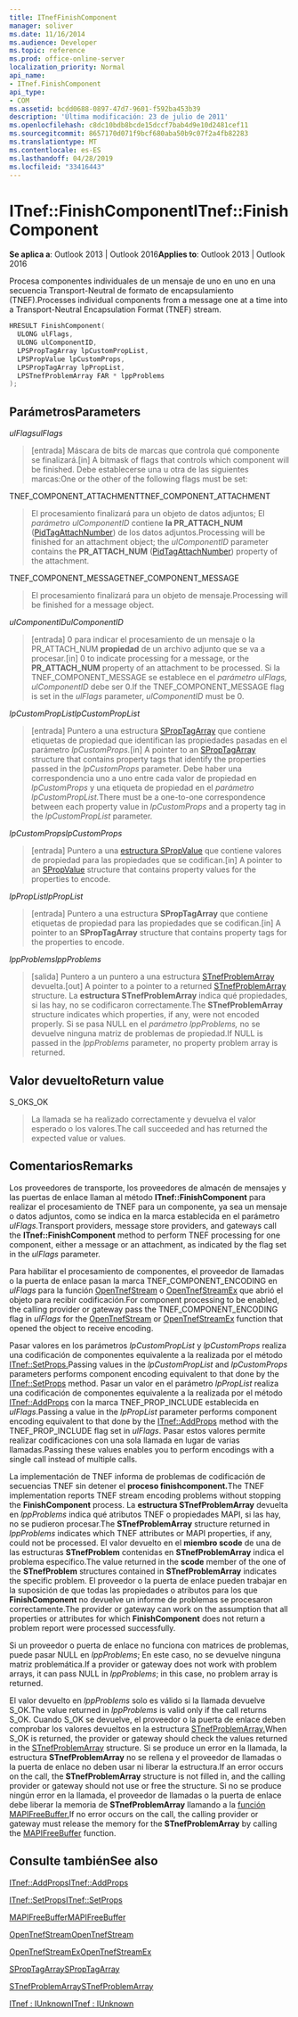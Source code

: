 ```yaml
---
title: ITnefFinishComponent
manager: soliver
ms.date: 11/16/2014
ms.audience: Developer
ms.topic: reference
ms.prod: office-online-server
localization_priority: Normal
api_name:
- ITnef.FinishComponent
api_type:
- COM
ms.assetid: bcdd0688-0897-47d7-9601-f592ba453b39
description: 'Última modificación: 23 de julio de 2011'
ms.openlocfilehash: c8dc10bdb8bcde15dccf7bab4d9e10d2481cef11
ms.sourcegitcommit: 8657170d071f9bcf680aba50b9c07f2a4fb82283
ms.translationtype: MT
ms.contentlocale: es-ES
ms.lasthandoff: 04/28/2019
ms.locfileid: "33416443"
---
```

# <a name="itneffinishcomponent"></a><span data-ttu-id="ac309-103">ITnef::FinishComponent</span><span class="sxs-lookup"><span data-stu-id="ac309-103">ITnef::FinishComponent</span></span>

  
  
<span data-ttu-id="ac309-104">**Se aplica a**: Outlook 2013 | Outlook 2016</span><span class="sxs-lookup"><span data-stu-id="ac309-104">**Applies to**: Outlook 2013 | Outlook 2016</span></span> 
  
<span data-ttu-id="ac309-105">Procesa componentes individuales de un mensaje de uno en uno en una secuencia Transport-Neutral de formato de encapsulamiento (TNEF).</span><span class="sxs-lookup"><span data-stu-id="ac309-105">Processes individual components from a message one at a time into a Transport-Neutral Encapsulation Format (TNEF) stream.</span></span>
  
```cpp
HRESULT FinishComponent(
  ULONG ulFlags,
  ULONG ulComponentID,
  LPSPropTagArray lpCustomPropList,
  LPSPropValue lpCustomProps,
  LPSPropTagArray lpPropList,
  LPSTnefProblemArray FAR * lppProblems
);
```

## <a name="parameters"></a><span data-ttu-id="ac309-106">Parámetros</span><span class="sxs-lookup"><span data-stu-id="ac309-106">Parameters</span></span>

 <span data-ttu-id="ac309-107">_ulFlags_</span><span class="sxs-lookup"><span data-stu-id="ac309-107">_ulFlags_</span></span>
  
> <span data-ttu-id="ac309-108">[entrada] Máscara de bits de marcas que controla qué componente se finalizará.</span><span class="sxs-lookup"><span data-stu-id="ac309-108">[in] A bitmask of flags that controls which component will be finished.</span></span> <span data-ttu-id="ac309-109">Debe establecerse una u otra de las siguientes marcas:</span><span class="sxs-lookup"><span data-stu-id="ac309-109">One or the other of the following flags must be set:</span></span>
    
<span data-ttu-id="ac309-110">TNEF_COMPONENT_ATTACHMENT</span><span class="sxs-lookup"><span data-stu-id="ac309-110">TNEF_COMPONENT_ATTACHMENT</span></span> 
  
> <span data-ttu-id="ac309-111">El procesamiento finalizará para un objeto de datos adjuntos; El  _parámetro ulComponentID_ contiene **la PR_ATTACH_NUM** ([PidTagAttachNumber](pidtagattachnumber-canonical-property.md)) de los datos adjuntos.</span><span class="sxs-lookup"><span data-stu-id="ac309-111">Processing will be finished for an attachment object; the  _ulComponentID_ parameter contains the **PR_ATTACH_NUM** ([PidTagAttachNumber](pidtagattachnumber-canonical-property.md)) property of the attachment.</span></span> 
    
<span data-ttu-id="ac309-112">TNEF_COMPONENT_MESSAGE</span><span class="sxs-lookup"><span data-stu-id="ac309-112">TNEF_COMPONENT_MESSAGE</span></span> 
  
> <span data-ttu-id="ac309-113">El procesamiento finalizará para un objeto de mensaje.</span><span class="sxs-lookup"><span data-stu-id="ac309-113">Processing will be finished for a message object.</span></span> 
    
 <span data-ttu-id="ac309-114">_ulComponentID_</span><span class="sxs-lookup"><span data-stu-id="ac309-114">_ulComponentID_</span></span>
  
> <span data-ttu-id="ac309-115">[entrada] 0 para indicar el procesamiento de un mensaje o la PR_ATTACH_NUM **propiedad** de un archivo adjunto que se va a procesar.</span><span class="sxs-lookup"><span data-stu-id="ac309-115">[in] 0 to indicate processing for a message, or the **PR_ATTACH_NUM** property of an attachment to be processed.</span></span> <span data-ttu-id="ac309-116">Si la TNEF_COMPONENT_MESSAGE se establece en el  _parámetro ulFlags,_  _ulComponentID_ debe ser 0.</span><span class="sxs-lookup"><span data-stu-id="ac309-116">If the TNEF_COMPONENT_MESSAGE flag is set in the  _ulFlags_ parameter,  _ulComponentID_ must be 0.</span></span> 
    
 <span data-ttu-id="ac309-117">_lpCustomPropList_</span><span class="sxs-lookup"><span data-stu-id="ac309-117">_lpCustomPropList_</span></span>
  
> <span data-ttu-id="ac309-118">[entrada] Puntero a una estructura [SPropTagArray](sproptagarray.md) que contiene etiquetas de propiedad que identifican las propiedades pasadas en el parámetro _lpCustomProps._</span><span class="sxs-lookup"><span data-stu-id="ac309-118">[in] A pointer to an [SPropTagArray](sproptagarray.md) structure that contains property tags that identify the properties passed in the  _lpCustomProps_ parameter.</span></span> <span data-ttu-id="ac309-119">Debe haber una correspondencia uno a uno entre cada valor de propiedad en _lpCustomProps_ y una etiqueta de propiedad en el _parámetro lpCustomPropList._</span><span class="sxs-lookup"><span data-stu-id="ac309-119">There must be a one-to-one correspondence between each property value in  _lpCustomProps_ and a property tag in the  _lpCustomPropList_ parameter.</span></span> 
    
 <span data-ttu-id="ac309-120">_lpCustomProps_</span><span class="sxs-lookup"><span data-stu-id="ac309-120">_lpCustomProps_</span></span>
  
> <span data-ttu-id="ac309-121">[entrada] Puntero a una [estructura SPropValue](spropvalue.md) que contiene valores de propiedad para las propiedades que se codifican.</span><span class="sxs-lookup"><span data-stu-id="ac309-121">[in] A pointer to an [SPropValue](spropvalue.md) structure that contains property values for the properties to encode.</span></span> 
    
 <span data-ttu-id="ac309-122">_lpPropList_</span><span class="sxs-lookup"><span data-stu-id="ac309-122">_lpPropList_</span></span>
  
> <span data-ttu-id="ac309-123">[entrada] Puntero a una estructura **SPropTagArray** que contiene etiquetas de propiedad para las propiedades que se codifican.</span><span class="sxs-lookup"><span data-stu-id="ac309-123">[in] A pointer to an **SPropTagArray** structure that contains property tags for the properties to encode.</span></span> 
    
 <span data-ttu-id="ac309-124">_lppProblems_</span><span class="sxs-lookup"><span data-stu-id="ac309-124">_lppProblems_</span></span>
  
> <span data-ttu-id="ac309-125">[salida] Puntero a un puntero a una estructura [STnefProblemArray](stnefproblemarray.md) devuelta.</span><span class="sxs-lookup"><span data-stu-id="ac309-125">[out] A pointer to a pointer to a returned [STnefProblemArray](stnefproblemarray.md) structure.</span></span> <span data-ttu-id="ac309-126">La **estructura STnefProblemArray** indica qué propiedades, si las hay, no se codificaron correctamente.</span><span class="sxs-lookup"><span data-stu-id="ac309-126">The **STnefProblemArray** structure indicates which properties, if any, were not encoded properly.</span></span> <span data-ttu-id="ac309-127">Si se pasa NULL en el  _parámetro lppProblems,_ no se devuelve ninguna matriz de problemas de propiedad.</span><span class="sxs-lookup"><span data-stu-id="ac309-127">If NULL is passed in the  _lppProblems_ parameter, no property problem array is returned.</span></span> 
    
## <a name="return-value"></a><span data-ttu-id="ac309-128">Valor devuelto</span><span class="sxs-lookup"><span data-stu-id="ac309-128">Return value</span></span>

<span data-ttu-id="ac309-129">S_OK</span><span class="sxs-lookup"><span data-stu-id="ac309-129">S_OK</span></span> 
  
> <span data-ttu-id="ac309-130">La llamada se ha realizado correctamente y devuelva el valor esperado o los valores.</span><span class="sxs-lookup"><span data-stu-id="ac309-130">The call succeeded and has returned the expected value or values.</span></span>
    
## <a name="remarks"></a><span data-ttu-id="ac309-131">Comentarios</span><span class="sxs-lookup"><span data-stu-id="ac309-131">Remarks</span></span>

<span data-ttu-id="ac309-132">Los proveedores de transporte, los proveedores de almacén de mensajes y las puertas de enlace llaman al método **ITnef::FinishComponent** para realizar el procesamiento de TNEF para un componente, ya sea un mensaje o datos adjuntos, como se indica en la marca establecida en el parámetro _ulFlags._</span><span class="sxs-lookup"><span data-stu-id="ac309-132">Transport providers, message store providers, and gateways call the **ITnef::FinishComponent** method to perform TNEF processing for one component, either a message or an attachment, as indicated by the flag set in the  _ulFlags_ parameter.</span></span> 
  
<span data-ttu-id="ac309-133">Para habilitar el procesamiento de componentes, el proveedor de llamadas o la puerta de enlace pasan la marca TNEF_COMPONENT_ENCODING en  _ulFlags_ para la función [OpenTnefStream](opentnefstream.md) o [OpenTnefStreamEx](opentnefstreamex.md) que abrió el objeto para recibir codificación.</span><span class="sxs-lookup"><span data-stu-id="ac309-133">For component processing to be enabled, the calling provider or gateway pass the TNEF_COMPONENT_ENCODING flag in  _ulFlags_ for the [OpenTnefStream](opentnefstream.md) or [OpenTnefStreamEx](opentnefstreamex.md) function that opened the object to receive encoding.</span></span> 
  
<span data-ttu-id="ac309-134">Pasar valores en los parámetros _lpCustomPropList_ y _lpCustomProps_ realiza una codificación de componentes equivalente a la realizada por el método [ITnef::SetProps.](itnef-setprops.md)</span><span class="sxs-lookup"><span data-stu-id="ac309-134">Passing values in the  _lpCustomPropList_ and  _lpCustomProps_ parameters performs component encoding equivalent to that done by the [ITnef::SetProps](itnef-setprops.md) method.</span></span> <span data-ttu-id="ac309-135">Pasar un valor en el parámetro  _lpPropList_ realiza una codificación de componentes equivalente a la realizada por el método [ITnef::AddProps](itnef-addprops.md) con la marca TNEF_PROP_INCLUDE establecida en  _ulFlags_.</span><span class="sxs-lookup"><span data-stu-id="ac309-135">Passing a value in the  _lpPropList_ parameter performs component encoding equivalent to that done by the [ITnef::AddProps](itnef-addprops.md) method with the TNEF_PROP_INCLUDE flag set in  _ulFlags_.</span></span> <span data-ttu-id="ac309-136">Pasar estos valores permite realizar codificaciones con una sola llamada en lugar de varias llamadas.</span><span class="sxs-lookup"><span data-stu-id="ac309-136">Passing these values enables you to perform encodings with a single call instead of multiple calls.</span></span>
  
<span data-ttu-id="ac309-137">La implementación de TNEF informa de problemas de codificación de secuencias TNEF sin detener el **proceso finishcomponent.**</span><span class="sxs-lookup"><span data-stu-id="ac309-137">The TNEF implementation reports TNEF stream encoding problems without stopping the **FinishComponent** process.</span></span> <span data-ttu-id="ac309-138">La **estructura STnefProblemArray** devuelta en  _lppProblems_ indica qué atributos TNEF o propiedades MAPI, si las hay, no se pudieron procesar.</span><span class="sxs-lookup"><span data-stu-id="ac309-138">The **STnefProblemArray** structure returned in  _lppProblems_ indicates which TNEF attributes or MAPI properties, if any, could not be processed.</span></span> <span data-ttu-id="ac309-139">El valor devuelto en el **miembro scode** de una de las estructuras **STnefProblem** contenidas en **STnefProblemArray** indica el problema específico.</span><span class="sxs-lookup"><span data-stu-id="ac309-139">The value returned in the **scode** member of the one of the **STnefProblem** structures contained in **STnefProblemArray** indicates the specific problem.</span></span> <span data-ttu-id="ac309-140">El proveedor o la puerta de enlace pueden trabajar en la suposición de que todas las propiedades o atributos para los que **FinishComponent** no devuelve un informe de problemas se procesaron correctamente.</span><span class="sxs-lookup"><span data-stu-id="ac309-140">The provider or gateway can work on the assumption that all properties or attributes for which **FinishComponent** does not return a problem report were processed successfully.</span></span> 
  
<span data-ttu-id="ac309-141">Si un proveedor o puerta de enlace no funciona con matrices de problemas, puede pasar NULL en  _lppProblems_; En este caso, no se devuelve ninguna matriz problemática.</span><span class="sxs-lookup"><span data-stu-id="ac309-141">If a provider or gateway does not work with problem arrays, it can pass NULL in  _lppProblems_; in this case, no problem array is returned.</span></span>
  
<span data-ttu-id="ac309-142">El valor devuelto en  _lppProblems_ solo es válido si la llamada devuelve S_OK.</span><span class="sxs-lookup"><span data-stu-id="ac309-142">The value returned in  _lppProblems_ is valid only if the call returns S_OK.</span></span> <span data-ttu-id="ac309-143">Cuando S_OK se devuelve, el proveedor o la puerta de enlace deben comprobar los valores devueltos en la estructura [STnefProblemArray.](stnefproblemarray.md)</span><span class="sxs-lookup"><span data-stu-id="ac309-143">When S_OK is returned, the provider or gateway should check the values returned in the [STnefProblemArray](stnefproblemarray.md) structure.</span></span> <span data-ttu-id="ac309-144">Si se produce un error en la llamada, la estructura **STnefProblemArray** no se rellena y el proveedor de llamadas o la puerta de enlace no deben usar ni liberar la estructura.</span><span class="sxs-lookup"><span data-stu-id="ac309-144">If an error occurs on the call, the **STnefProblemArray** structure is not filled in, and the calling provider or gateway should not use or free the structure.</span></span> <span data-ttu-id="ac309-145">Si no se produce ningún error en la llamada, el proveedor de llamadas o la puerta de enlace debe liberar la memoria de **STnefProblemArray** llamando a la [función MAPIFreeBuffer.](mapifreebuffer.md)</span><span class="sxs-lookup"><span data-stu-id="ac309-145">If no error occurs on the call, the calling provider or gateway must release the memory for the **STnefProblemArray** by calling the [MAPIFreeBuffer](mapifreebuffer.md) function.</span></span> 
  
## <a name="see-also"></a><span data-ttu-id="ac309-146">Consulte también</span><span class="sxs-lookup"><span data-stu-id="ac309-146">See also</span></span>



[<span data-ttu-id="ac309-147">ITnef::AddProps</span><span class="sxs-lookup"><span data-stu-id="ac309-147">ITnef::AddProps</span></span>](itnef-addprops.md)
  
[<span data-ttu-id="ac309-148">ITnef::SetProps</span><span class="sxs-lookup"><span data-stu-id="ac309-148">ITnef::SetProps</span></span>](itnef-setprops.md)
  
[<span data-ttu-id="ac309-149">MAPIFreeBuffer</span><span class="sxs-lookup"><span data-stu-id="ac309-149">MAPIFreeBuffer</span></span>](mapifreebuffer.md)
  
[<span data-ttu-id="ac309-150">OpenTnefStream</span><span class="sxs-lookup"><span data-stu-id="ac309-150">OpenTnefStream</span></span>](opentnefstream.md)
  
[<span data-ttu-id="ac309-151">OpenTnefStreamEx</span><span class="sxs-lookup"><span data-stu-id="ac309-151">OpenTnefStreamEx</span></span>](opentnefstreamex.md)
  
[<span data-ttu-id="ac309-152">SPropTagArray</span><span class="sxs-lookup"><span data-stu-id="ac309-152">SPropTagArray</span></span>](sproptagarray.md)
  
[<span data-ttu-id="ac309-153">STnefProblemArray</span><span class="sxs-lookup"><span data-stu-id="ac309-153">STnefProblemArray</span></span>](stnefproblemarray.md)
  
[<span data-ttu-id="ac309-154">ITnef : IUnknown</span><span class="sxs-lookup"><span data-stu-id="ac309-154">ITnef : IUnknown</span></span>](itnefiunknown.md)


